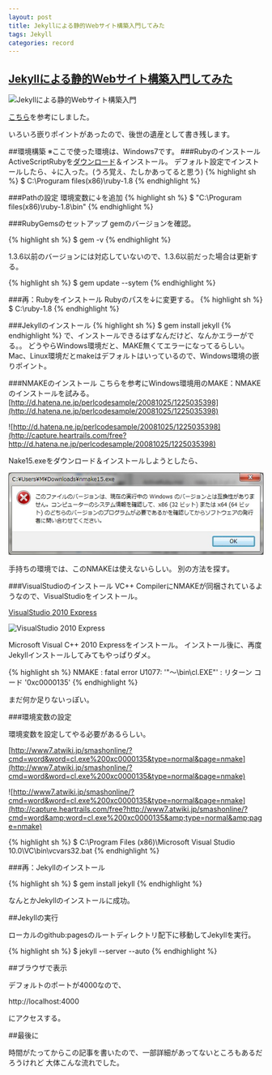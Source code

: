 ```yaml
---
layout: post
title: Jekyllによる静的Ｗebサイト構築入門してみた
tags: Jekyll
categories: record
---
```

[Jekyllによる静的Ｗebサイト構築入門してみた](http://www.ksr-it.net/pdf/kushiro-jekyll-text.pdf)
-----------------

![Jekyllによる静的Ｗebサイト構築入門](http://capture.heartrails.com/free?http://www.ksr-it.net/pdf/kushiro-jekyll-text.pdf)

[こちら](http://www.ksr-it.net/pdf/kushiro-jekyll-text.pdf)を参考にしました。


いろいろ嵌りポイントがあったので、後世の遺産として書き残します。

##環境構築
※ここで使った環境は、Windows7です。
###Rubyのインストール
ActiveScriptRubyを[ダウンロード](http://www.geocities.co.jp/SiliconValley-PaloAlto/9251/ruby/)＆インストール。
デフォルト設定でインストールしたら、↓に入った。(うろ覚え、たしかあってると思う)
{% highlight sh %}
$ C:\Proguram files(x86)\ruby-1.8
{% endhighlight %}

###Pathの設定
環境変数に↓を追加
{% highlight sh %}
$ "C:\Proguram files(x86)\ruby-1.8\bin"
{% endhighlight %}


###RubyGemsのセットアップ
gemのバージョンを確認。

{% highlight sh %}
$ gem -v
{% endhighlight %}


1.3.6以前のバージョンには対応していないので、1.3.6以前だった場合は更新する。

{% highlight sh %}
$ gem update --sytem
{% endhighlight %}



###再：Rubyをインストール
Rubyのパスを↓に変更する。
{% highlight sh %}
$ C:\ruby-1.8
{% endhighlight %}

###Jekyllのインストール
{% highlight sh %}
$ gem install jekyll
{% endhighlight %}
で、インストールできるはずなんだけど、なんかエラーがでる。。
どうやらWindows環境だと、MAKE無くてエラーになってるらしい。
Mac、Linux環境だとmakeはデフォルトはいっているので、Windows環境の嵌りポイント。

###NMAKEのインストール
こちらを参考にWindows環境用のMAKE：NMAKEのインストールを試みる。
[http://d.hatena.ne.jp/perlcodesample/20081025/1225035398](http://d.hatena.ne.jp/perlcodesample/20081025/1225035398)

![http://d.hatena.ne.jp/perlcodesample/20081025/1225035398](http://capture.heartrails.com/free?http://d.hatena.ne.jp/perlcodesample/20081025/1225035398)


Nake15.exeをダウンロード＆インストールしようとしたら、

![nmake error diag](/img/nmake15-error.jpg)

手持ちの環境では、このNMAKEは使えないらしい。
別の方法を探す。


###VisualStudioのインストール
VC++ CompilerにNMAKEが同梱されているようなので、VisualStudioをインストール。

[VisualStudio 2010 Express](http://www.microsoft.com/japan/msdn/vstudio/express/)

![VisualStudio 2010 Express](http://capture.heartrails.com/free?http://www.microsoft.com/japan/msdn/vstudio/express/)

Microsoft Visual C++ 2010 Expressをインストール。
インストール後に、再度Jekyllインストールしてみてもやっぱりダメ。

{% highlight sh %}
NMAKE : fatal error U1077: '"～\bin\cl.EXE"' : リターン コード '0xc0000135'
{% endhighlight %}

まだ何か足りないっぽい。

###環境変数の設定

環境変数を設定してやる必要があるらしい。

[http://www7.atwiki.jp/smashonline/?cmd=word&word=cl.exe%200xc0000135&type=normal&page=nmake](http://www7.atwiki.jp/smashonline/?cmd=word&word=cl.exe%200xc0000135&type=normal&page=nmake)

![http://www7.atwiki.jp/smashonline/?cmd=word&word=cl.exe%200xc0000135&type=normal&page=nmake](http://capture.heartrails.com/free?http://www7.atwiki.jp/smashonline/?cmd=word&amp;word=cl.exe%200xc0000135&amp;type=normal&amp;page=nmake)


{% highlight sh %}
$ C:\Program Files (x86)\Microsoft Visual Studio 10.0\VC\bin\vcvars32.bat
{% endhighlight %}

###再：Jekyllのインストール

{% highlight sh %}
$ gem install jekyll
{% endhighlight %}

なんとかJekyllのインストールに成功。


##Jekyllの実行

ローカルのgithub:pagesのルートディレクトリ配下に移動してJekyllを実行。

{% highlight sh %}
$ jekyll --server --auto
{% endhighlight %}

##ブラウザで表示

デフォルトのポートが4000なので、

http://localhost:4000

にアクセスする。

##最後に

時間がたってからこの記事を書いたので、一部詳細があってないところもあるだろうけれど
大体こんな流れでした。
